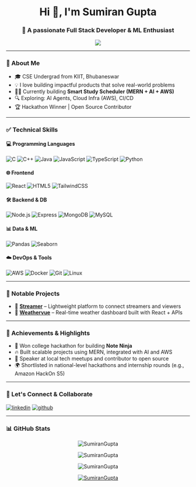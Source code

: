 <h1 align="center">Hi 👋, I'm Sumiran Gupta</h1>
<h3 align="center">🚀 A passionate Full Stack Developer & ML Enthusiast</h3>

<p align="center">
  <img src="https://readme-typing-svg.herokuapp.com/?lines=Full+Stack+Web+Developer;AI+and+ML+Practitioner;Always+learning+something+new!&center=true&width=500&height=45">
</p>

---

### 🧠 About Me
- 🎓 CSE Undergrad from KIIT, Bhubaneswar  
- 💡 I love building impactful products that solve real-world problems  
- 👨‍💻 Currently building **Smart Study Scheduler (MERN + AI + AWS)**  
- 🔍 Exploring: AI Agents, Cloud Infra (AWS), CI/CD  
- 🏆 Hackathon Winner | Open Source Contributor  

---

### ✅ Technical Skills

#### 💻 Programming Languages
![C](https://img.shields.io/badge/-C-00599C?style=flat&logo=c)
![C++](https://img.shields.io/badge/-C++-00599C?style=flat&logo=c%2B%2B)
![Java](https://img.shields.io/badge/-Java-orange?style=flat&logo=java)
![JavaScript](https://img.shields.io/badge/-JavaScript-F7DF1E?style=flat&logo=javascript)
![TypeScript](https://img.shields.io/badge/-TypeScript-007ACC?style=flat&logo=typescript)
![Python](https://img.shields.io/badge/-Python-3776AB?style=flat&logo=python)

#### 🌐 Frontend
![React](https://img.shields.io/badge/-React-61DAFB?style=flat&logo=react)
![HTML5](https://img.shields.io/badge/-HTML5-E34F26?style=flat&logo=html5)
![TailwindCSS](https://img.shields.io/badge/-TailwindCSS-38B2AC?style=flat&logo=tailwind-css)

#### 🛠 Backend & DB
![Node.js](https://img.shields.io/badge/-Node.js-339933?style=flat&logo=node.js)
![Express](https://img.shields.io/badge/-Express.js-000000?style=flat&logo=express)
![MongoDB](https://img.shields.io/badge/-MongoDB-47A248?style=flat&logo=mongodb)
![MySQL](https://img.shields.io/badge/-MySQL-4479A1?style=flat&logo=mysql)

#### 📊 Data & ML
![Pandas](https://img.shields.io/badge/-Pandas-150458?style=flat&logo=pandas)
![Seaborn](https://img.shields.io/badge/-Seaborn-9A1B96?style=flat&logo=python)

#### ☁️ DevOps & Tools
![AWS](https://img.shields.io/badge/-AWS-232F3E?style=flat&logo=amazonaws)
![Docker](https://img.shields.io/badge/-Docker-2496ED?style=flat&logo=docker)
![Git](https://img.shields.io/badge/-Git-F05032?style=flat&logo=git)
![Linux](https://img.shields.io/badge/-Linux-FCC624?style=flat&logo=linux)

---

### 🌟 Notable Projects

- 🔗 [**Streamer**](https://streamer-connector.onrender.com) – Lightweight platform to connect streamers and viewers
- 🔗 [**Weathervue**](https://weather-dashboard-zo4r.vercel.app/) – Real-time weather dashboard built with React + APIs

---

### 🏅 Achievements & Highlights

- 🥇 Won college hackathon for building **Note Ninja**
- 🔥 Built scalable projects using MERN, integrated with AI and AWS
- 📢 Speaker at local tech meetups and contributor to open source
- 🌍 Shortlisted in national-level hackathons and internship rounds (e.g., Amazon HackOn S5)

---

### 💬 Let's Connect & Collaborate

<p align="left">
  <a href="https://www.linkedin.com/in/sumirangupta/" target="blank"><img align="center" src="https://img.shields.io/badge/-LinkedIn-0077B5?style=flat&logo=linkedin" alt="linkedin" /></a>
  <a href="https://github.com/SumiranGupta" target="blank"><img align="center" src="https://img.shields.io/badge/-GitHub-181717?style=flat&logo=github" alt="github" /></a>
</p>

---

### 📊 GitHub Stats

<p align="center">
  <img src="https://github-readme-stats.vercel.app/api?username=SumiranGupta&show_icons=true&locale=en" alt="SumiranGupta" />
</p>

<p align="center">
  <img src="https://github-readme-streak-stats.herokuapp.com/?user=SumiranGupta&" alt="SumiranGupta" />
</p>

<p align="center">
  <img src="https://github-readme-stats.vercel.app/api/top-langs?username=SumiranGupta&show_icons=true&locale=en&layout=compact" alt="SumiranGupta" />
</p>

<p align="center">
  <a href="https://github.com/ryo-ma/github-profile-trophy"><img src="https://github-profile-trophy.vercel.app/?username=SumiranGupta" alt="SumiranGupta" /></a>
</p>
